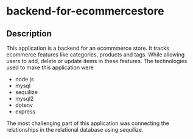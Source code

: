 # backend-for-ecommercestore

## Description

This application is a backend for an ecommmerce store. It tracks ecommerce features like categories, products and tags. While allowing users to add, delete or update items in these features.
The technologies used to make this application were

- node.js
- mysql
- sequilize
- mysql2
- dotenv
- express

The most challenging part of this application was connecting the relationships in the relational database using sequilize.

